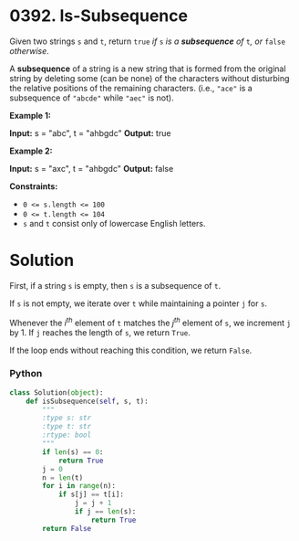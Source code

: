 # 0392. Is-Subsequence

Given two strings  `s`  and  `t`, return  `true` _if_ `s` _is a  **subsequence**  of_ `t`_, or_ `false` _otherwise_.

A  **subsequence**  of a string is a new string that is formed from the original string by deleting some (can be none) of the characters without disturbing the relative positions of the remaining characters. (i.e.,  `"ace"`  is a subsequence of  `"abcde"`  while  `"aec"`  is not).

**Example 1:**

**Input:** s = "abc", t = "ahbgdc"
**Output:** true

**Example 2:**

**Input:** s = "axc", t = "ahbgdc"
**Output:** false

**Constraints:**

-   `0 <= s.length <= 100`
-   `0 <= t.length <= 104`
-   `s`  and  `t`  consist only of lowercase English letters.

# Solution

First, if a string `s` is empty, then `s` is a subsequence of `t`.

If `s` is not empty, we iterate over `t` while maintaining a pointer `j` for `s`.

Whenever the $i^{th}$ element of `t` matches the $j^{th}$ element of `s`, we increment `j` by 1. If `j` reaches the length of `s`, we return `True`.

If the loop ends without reaching this condition, we return `False`.

### Python

```python
class Solution(object):
    def isSubsequence(self, s, t):
        """
        :type s: str
        :type t: str
        :rtype: bool
        """
        if len(s) == 0:
            return True
        j = 0
        n = len(t)
        for i in range(n):
            if s[j] == t[i]:
                j = j + 1
                if j == len(s):
                    return True
        return False
```